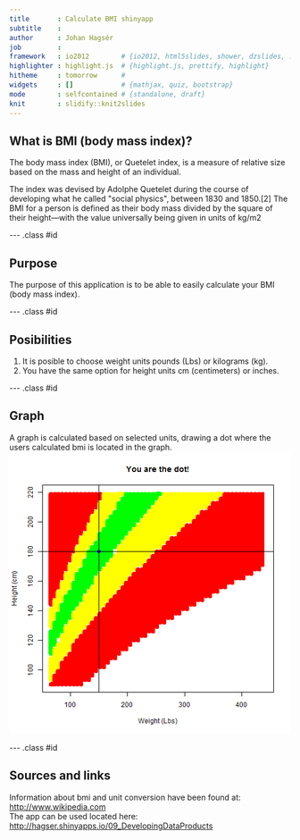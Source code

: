 ```yaml
---
title       : Calculate BMI shinyapp
subtitle    : 
author      : Johan Hagsér
job         : 
framework   : io2012        # {io2012, html5slides, shower, dzslides, ...}
highlighter : highlight.js  # {highlight.js, prettify, highlight}
hitheme     : tomorrow      # 
widgets     : []            # {mathjax, quiz, bootstrap}
mode        : selfcontained # {standalone, draft}
knit        : slidify::knit2slides
---
```


## What is BMI (body mass index)?
The body mass index (BMI), or Quetelet index, is a measure of relative size based on the mass and height of an individual.

The index was devised by Adolphe Quetelet during the course of developing what he called "social physics", between 1830 and 1850.[2] The BMI for a person is defined as their body mass divided by the square of their height—with the value universally being given in units of kg/m2


--- .class #id 


## Purpose
The purpose of this application is to be able to easily calculate your BMI (body mass index).

--- .class #id 


## Posibilities
1. It is posible to choose weight units pounds (Lbs) or kilograms (kg).
2. You have the same option for height units cm (centimeters) or inches.

--- .class #id 

## Graph
A graph is calculated based on selected units, drawing a dot where the users calculated bmi is located in the graph.<br/>
![plot of chunk unnamed-chunk-1](assets/fig/unnamed-chunk-1-1.png) 


--- .class #id 

## Sources and links
Information about bmi and unit conversion have been found at: http://www.wikipedia.com<br/>
The app can be used located here: http://hagser.shinyapps.io/09_DevelopingDataProducts

